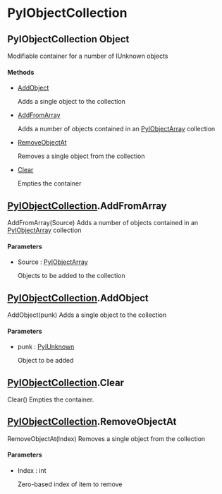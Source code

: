 # PyIObjectCollection


## PyIObjectCollection Object

Modifiable container for a number of IUnknown objects

#### Methods

  - [AddObject](PyIObjectCollection.md#pyiobjectcollectionaddobject)

    Adds a single object to the collection&nbsp;

  - [AddFromArray](PyIObjectCollection.md#pyiobjectcollectionaddfromarray)

    Adds a number of objects contained in an [PyIObjectArray](PyIObjectArray.md) collection&nbsp;

  - [RemoveObjectAt](PyIObjectCollection.md#pyiobjectcollectionremoveobjectat)

    Removes a single object from the collection&nbsp;

  - [Clear](PyIObjectCollection.md#pyiobjectcollectionclear)

    Empties the container&nbsp;




## [PyIObjectCollection](PyIObjectCollection.md#pyiobjectcollection)\.AddFromArray

AddFromArray\(Source\)
Adds a number of objects contained in an [PyIObjectArray](PyIObjectArray.md) collection

#### Parameters

  - Source : [PyIObjectArray](PyIObjectArray.md)

    Objects to be added to the collection


## [PyIObjectCollection](PyIObjectCollection.md#pyiobjectcollection)\.AddObject

AddObject\(punk\)
Adds a single object to the collection

#### Parameters

  - punk : [PyIUnknown](PyIUnknown.md)

    Object to be added


## [PyIObjectCollection](PyIObjectCollection.md#pyiobjectcollection)\.Clear

Clear\(\)
Empties the container\.


## [PyIObjectCollection](PyIObjectCollection.md#pyiobjectcollection)\.RemoveObjectAt

RemoveObjectAt\(Index\)
Removes a single object from the collection

#### Parameters

  - Index : int

    Zero-based index of item to remove